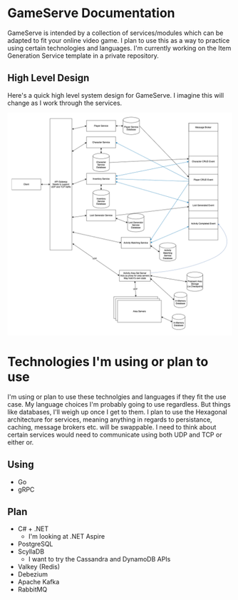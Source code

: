 # GameServe Documentation

GameServe is intended by a collection of services/modules which can be adapted to fit your online video game. I plan to use this as a way to practice using certain technologies and languages. I'm currently working on the Item Generation Service template in a private repository.

## High Level Design

Here's a quick high level system design for GameServe. I imagine this will change as I work through the services.

![High Level Design of Game Serve](./asset/hld.png)

# Technologies I'm using or plan to use

I'm using or plan to use these technolgies and languages if they fit the use case. My language choices I'm probably going to use regardless. But things like databases, I'll weigh up once I get to them. I plan to use the Hexagonal architecture for services, meaning anything in regards to persistance, caching, message brokers etc. will be swappable. I need to think about certain services would need to communicate using both UDP and TCP or either or.

## Using

- Go
- gRPC

## Plan

- C# + .NET
  - I'm looking at .NET Aspire
- PostgreSQL
- ScyllaDB
  - I want to try the Cassandra and DynamoDB APIs
- Valkey (Redis)
- Debezium
- Apache Kafka
- RabbitMQ
